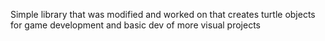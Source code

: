 Simple library that was modified and worked on that creates turtle objects for game development and basic dev of more visual projects
